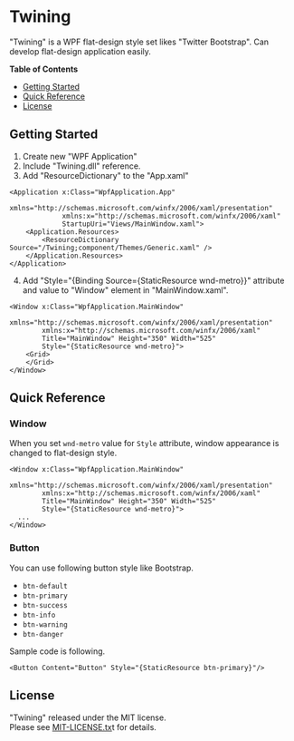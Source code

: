 Twining
==========================

"Twining" is a WPF flat-design style set likes "Twitter Bootstrap".
Can develop flat-design application easily.

**Table of Contents**

* [Getting Started](#getting-started)
* [Quick Reference](#quick-reference)
* [License](#license)


Getting Started
-------------------------


1. Create new "WPF Application"
2. Include "Twining.dll" reference.
3. Add "ResourceDictionary" to the "App.xaml"
```
<Application x:Class="WpfApplication.App"
             xmlns="http://schemas.microsoft.com/winfx/2006/xaml/presentation"
             xmlns:x="http://schemas.microsoft.com/winfx/2006/xaml"
             StartupUri="Views/MainWindow.xaml">
    <Application.Resources>
        <ResourceDictionary Source="/Twining;component/Themes/Generic.xaml" />
    </Application.Resources>
</Application>
```
4. Add "Style="{Binding Source={StaticResource wnd-metro}}" attribute and value to "Window" element in "MainWindow.xaml".
```
<Window x:Class="WpfApplication.MainWindow"
        xmlns="http://schemas.microsoft.com/winfx/2006/xaml/presentation"
        xmlns:x="http://schemas.microsoft.com/winfx/2006/xaml"
        Title="MainWindow" Height="350" Width="525"
        Style="{StaticResource wnd-metro}">
    <Grid>
    </Grid>
</Window>
```


Quick Reference
-------------------------

### Window

When you set `wnd-metro` value for `Style` attribute, window appearance is changed to flat-design style.

```
<Window x:Class="WpfApplication.MainWindow"
        xmlns="http://schemas.microsoft.com/winfx/2006/xaml/presentation"
        xmlns:x="http://schemas.microsoft.com/winfx/2006/xaml"
        Title="MainWindow" Height="350" Width="525"
        Style="{StaticResource wnd-metro}">
  ...
</Window>
```


### Button

You can use following button style like Bootstrap.

* `btn-default`
* `btn-primary`
* `btn-success`
* `btn-info`
* `btn-warning`
* `btn-danger`

Sample code is following.

```
<Button Content="Button" Style="{StaticResource btn-primary}"/>
```


License
--------------------------
"Twining" released under the MIT license.  
Please see [MIT-LICENSE.tx](https://github.com/garafu/Twining/blob/master/MIT-LICENSE.txt)t for details.
